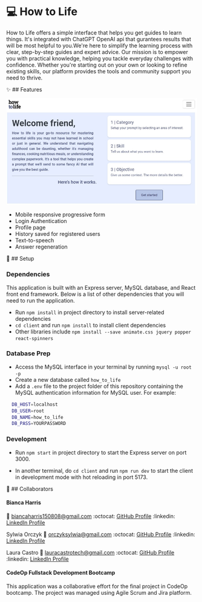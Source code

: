 # :computer: How to Life 

How to Life offers a simple interface that helps you get guides to learn things. It's integrated with ChatGPT OpenAI api that gurantees results that will be most helpful to you.We're here to simplify the learning process with clear, step-by-step guides and expert advice. Our mission is to empower you with practical knowledge, helping you tackle everyday challenges with confidence. Whether you're starting out on your own or looking to refine existing skills, our platform provides the tools and community support you need to thrive.

:sparkles: ## Features 

![How to Life](https://github.com/lauracastrotech/how-to-life/blob/documentation/assets/demo_thumbnail.jpg)


- Mobile responsive progressive form
- Login Authentication
- Profile page 
- History saved for registered users
- Text-to-speech
- Answer regeneration

:wrench: ## Setup  

### Dependencies
This application is built with an Express server, MySQL database, and React front end framework. Below is a list of other dependencies that you will need to run the application.

- Run `npm install` in project directory to install server-related dependencies
- `cd client` and run `npm install` to install client dependencies
- Other libraries include `npm install --save animate.css jquery popper react-spinners`

### Database Prep

- Access the MySQL interface in your terminal by running `mysql -u root -p`
- Create a new database called `how_to_life`
- Add a `.env` file to the project folder of this repository containing the MySQL authentication information for MySQL user. For example:

```bash
  DB_HOST=localhost
  DB_USER=root
  DB_NAME=how_to_life
  DB_PASS=YOURPASSWORD
```

### Development

- Run `npm start` in project directory to start the Express server on port 3000.

- In another terminal, do `cd client` and run `npm run dev` to start the client in development mode with hot reloading in port 5173.

:rocket: ## Collaborators 

#### Bianca Harris
:email: biancaharris150808@gmail.com 
:octocat: [GitHub Profile](https://github.com/biancajayharris) 
:linkedin: [LinkedIn Profile](https://www.linkedin.com/in/bianca-harris-551758166/) 


Sylwia Orczyk
:email: orczyksylwia@gmail.com
:octocat: [GitHub Profile](https://github.com/sylwiao31) 
:linkedin: [LinkedIn Profile](https://www.linkedin.com/in/sylwia-orczyk-41a6074a/) 

Laura Castro
:email: lauracastrotech@gmail.com 
:octocat: [GitHub Profile](https://github.com/lauracastrotech) 
:linkedin: [LinkedIn Profile](https://www.linkedin.com/in/lccastro/) 

#### CodeOp Fullstack Development Bootcamp
This application was a collaborative effort for the final project in CodeOp bootcamp. The project was managed using Agile Scrum and Jira platform.